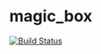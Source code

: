 # magic_box

[![Build Status](https://travis-ci.org/ArtemKokorinStudent/StackW.svg?branch=master)](https://travis-ci.org/ArtemKokorinStudent/StackW)
